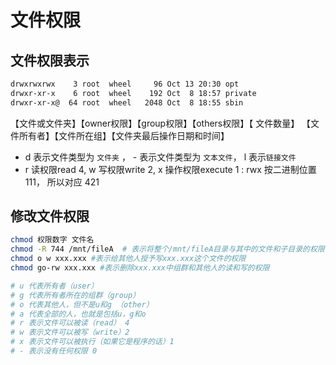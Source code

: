 # 文件权限

## 文件权限表示
```sh
drwxrwxrwx    3 root  wheel     96 Oct 13 20:30 opt
drwxr-xr-x    6 root  wheel    192 Oct  8 18:57 private
drwxr-xr-x@  64 root  wheel   2048 Oct  8 18:55 sbin
```

【文件或文件夹】【owner权限】【group权限】【others权限】【 文件数量】 【文件所有者】【文件所在组】【文件夹最后操作日期和时间】



- d 表示文件类型为 `文件夹` ， - 表示文件类型为 `文本文件`， l 表示`链接文件`
- r 读权限read 4, w 写权限write 2, x 操作权限execute 1 :   rwx 按二进制位置 111， 所以对应 421

##  修改文件权限

```sh
chmod 权限数字 文件名
chmod -R 744 /mnt/fileA  # 表示将整个/mnt/fileA目录与其中的文件和子目录的权限都设置为744
chmod o w xxx.xxx #表示给其他人授予写xxx.xxx这个文件的权限
chmod go-rw xxx.xxx #表示删除xxx.xxx中组群和其他人的读和写的权限

# u 代表所有者（user）
# g 代表所有者所在的组群（group）
# o 代表其他人，但不是u和g （other）
# a 代表全部的人，也就是包括u，g和o
# r 表示文件可以被读（read） 4
# w 表示文件可以被写（write）2
# x 表示文件可以被执行（如果它是程序的话）1
# - 表示没有任何权限 0
```



 

